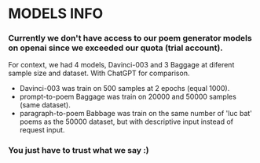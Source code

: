 # MODELS INFO
### Currently we don't have access to our poem generator models on openai since we exceeded our quota (trial account). 

For context, we had 4 models, Davinci-003 and 3 Baggage at diferent sample size and dataset. With ChatGPT for comparison.

- Davinci-003 was train on 500 samples at 2 epochs (equal 1000).
- prompt-to-poem Baggage was train on 20000 and 50000 samples (same dataset).
- paragraph-to-poem Babbage was train on the same number of 'luc bat' poems as the 50000 dataset, but with descriptive input instead of request input.

### You just have to trust what we say :)